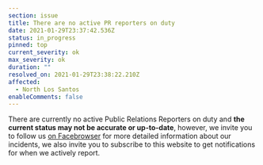 ```yaml
---
section: issue
title: There are no active PR reporters on duty
date: 2021-01-29T23:37:42.536Z
status: in_progress
pinned: top
current_severity: ok
max_severity: ok
duration: ""
resolved_on: 2021-01-29T23:38:22.210Z
affected:
  - North Los Santos
enableComments: false
---
```

There are currently no active Public Relations Reporters on duty and **the current status may not be accurate or up-to-date**, however, we invite you to follow us [on Facebrowser](https://face.gta.world/pages/LSFire) for more detailed information about our incidents, we also invite you to subscribe to this website to get notifications for when we actively report.